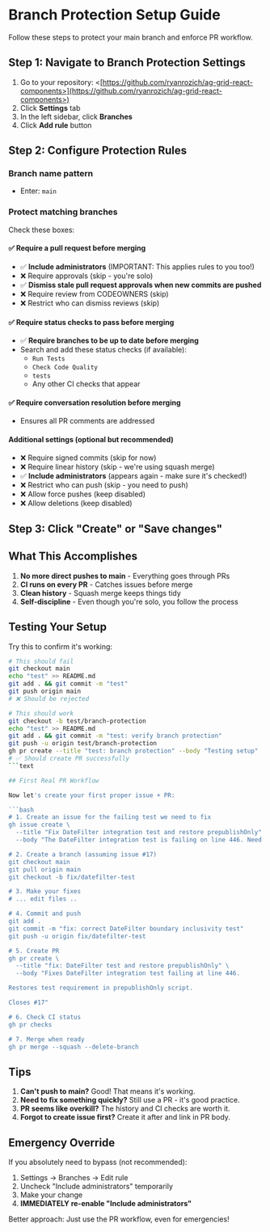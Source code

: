 # Branch Protection Setup Guide

Follow these steps to protect your main branch and enforce PR workflow.

## Step 1: Navigate to Branch Protection Settings

1. Go to your repository: <[https://github.com/ryanrozich/ag-grid-react-components>](https://github.com/ryanrozich/ag-grid-react-components>)
2. Click **Settings** tab
3. In the left sidebar, click **Branches**
4. Click **Add rule** button

## Step 2: Configure Protection Rules

### Branch name pattern

- Enter: `main`

### Protect matching branches

Check these boxes:

#### ✅ Require a pull request before merging

- ✅ **Include administrators** (IMPORTANT: This applies rules to you too!)
- ❌ Require approvals (skip - you're solo)
- ✅ **Dismiss stale pull request approvals when new commits are pushed**
- ❌ Require review from CODEOWNERS (skip)
- ❌ Restrict who can dismiss reviews (skip)

#### ✅ Require status checks to pass before merging

- ✅ **Require branches to be up to date before merging**
- Search and add these status checks (if available):
  - `Run Tests`
  - `Check Code Quality`
  - `tests`
  - Any other CI checks that appear

#### ✅ Require conversation resolution before merging

- Ensures all PR comments are addressed

#### Additional settings (optional but recommended)

- ❌ Require signed commits (skip for now)
- ❌ Require linear history (skip - we're using squash merge)
- ✅ **Include administrators** (appears again - make sure it's checked!)
- ❌ Restrict who can push (skip - you need to push)
- ❌ Allow force pushes (keep disabled)
- ❌ Allow deletions (keep disabled)

## Step 3: Click "Create" or "Save changes"

## What This Accomplishes

1. **No more direct pushes to main** - Everything goes through PRs
2. **CI runs on every PR** - Catches issues before merge
3. **Clean history** - Squash merge keeps things tidy
4. **Self-discipline** - Even though you're solo, you follow the process

## Testing Your Setup

Try this to confirm it's working:

````bash
# This should fail
git checkout main
echo "test" >> README.md
git add . && git commit -m "test"
git push origin main
# ❌ Should be rejected

# This should work
git checkout -b test/branch-protection
echo "test" >> README.md
git add . && git commit -m "test: verify branch protection"
git push -u origin test/branch-protection
gh pr create --title "test: branch protection" --body "Testing setup"
# ✅ Should create PR successfully
```text

## First Real PR Workflow

Now let's create your first proper issue + PR:

```bash
# 1. Create an issue for the failing test we need to fix
gh issue create \
  --title "Fix DateFilter integration test and restore prepublishOnly" \
  --body "The DateFilter integration test is failing on line 446. Need to fix the test and restore 'npm run test:unit' to prepublishOnly script."

# 2. Create a branch (assuming issue #17)
git checkout main
git pull origin main
git checkout -b fix/datefilter-test

# 3. Make your fixes
# ... edit files ..

# 4. Commit and push
git add .
git commit -m "fix: correct DateFilter boundary inclusivity test"
git push -u origin fix/datefilter-test

# 5. Create PR
gh pr create \
  --title "fix: DateFilter test and restore prepublishOnly" \
  --body "Fixes DateFilter integration test failing at line 446.

Restores test requirement in prepublishOnly script.

Closes #17"

# 6. Check CI status
gh pr checks

# 7. Merge when ready
gh pr merge --squash --delete-branch
````

## Tips

1. **Can't push to main?** Good! That means it's working.
2. **Need to fix something quickly?** Still use a PR - it's good practice.
3. **PR seems like overkill?** The history and CI checks are worth it.
4. **Forgot to create issue first?** Create it after and link in PR body.

## Emergency Override

If you absolutely need to bypass (not recommended):

1. Settings → Branches → Edit rule
2. Uncheck "Include administrators" temporarily
3. Make your change
4. **IMMEDIATELY re-enable "Include administrators"**

Better approach: Just use the PR workflow, even for emergencies!
